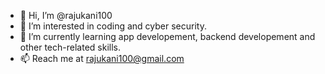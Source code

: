 - 👋 Hi, I’m @rajukani100
- 👀 I’m interested in coding and cyber security.
- 🌱 I’m currently learning app developement, backend developement and other tech-related skills.
- 📫 Reach me at rajukani100@gmail.com
  
